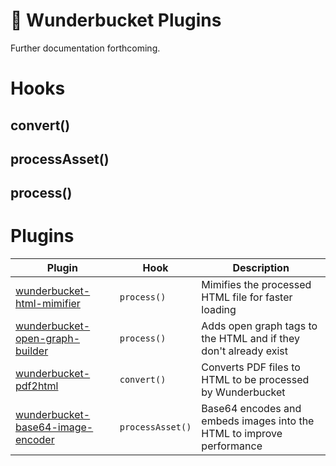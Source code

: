 # 🔌 Wunderbucket Plugins

Further documentation forthcoming.

# Hooks

## convert()

## processAsset()

## process()

# Plugins

Plugin | Hook | Description
------|--------|-----------
[wunderbucket-html-mimifier](/levinunnink/wunderbucket-plugin/tree/master/example-plugins/html-mimifier) | `process()` | Mimifies the processed HTML file for faster loading
[wunderbucket-open-graph-builder](/levinunnink/wunderbucket-plugin/tree/master/example-plugins/open-graph-builder) | `process()` | Adds open graph tags to the HTML and if they don't already exist
[wunderbucket-pdf2html](/levinunnink/wunderbucket-plugin/tree/master/example-plugins/pdf2html) | `convert()` | Converts PDF files to HTML to be processed by Wunderbucket
[wunderbucket-base64-image-encoder](/levinunnink/wunderbucket-plugin/tree/master/example-plugins/base64image-encoder) | `processAsset()` | Base64 encodes and embeds images into the HTML to improve performance